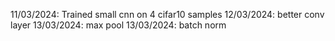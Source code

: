 11/03/2024: Trained small cnn on 4 cifar10 samples
12/03/2024: better conv layer
13/03/2024: max pool
13/03/2024: batch norm